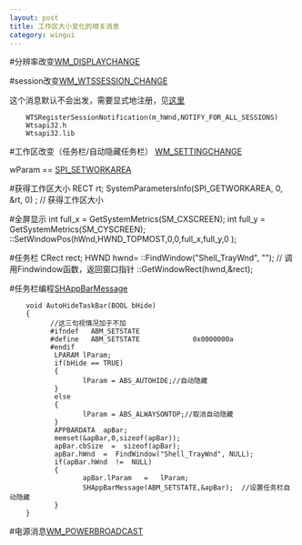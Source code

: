 ```yaml
---
layout: post
title: 工作区大小变化的相关消息
category: wingui
---
```


#分辨率改变[WM_DISPLAYCHANGE](http://msdn.microsoft.com/en-us/library/windows/desktop/dd145210\(v=vs.85\).aspx)
 

#session改变[WM_WTSSESSION_CHANGE](http://msdn.microsoft.com/en-us/library/windows/desktop/aa383828\(v=vs.85\).aspx)

这个消息默认不会出发，需要显式地注册，见[这里](http://msdn.microsoft.com/en-us/library/windows/desktop/aa383841\(v=vs.85\).aspx)

        WTSRegisterSessionNotification(m_hWnd,NOTIFY_FOR_ALL_SESSIONS)
        Wtsapi32.h
        Wtsapi32.lib

#工作区改变（任务栏/自动隐藏任务栏）
[WM_SETTINGCHANGE](http://msdn.microsoft.com/en-us/library/windows/desktop/ms725497\(v=vs.85\).aspx)

wParam == [SPI_SETWORKAREA](http://msdn.microsoft.com/en-us/library/windows/desktop/ms724947\(v=vs.85\).aspx)

#获得工作区大小
        RECT rt;
        SystemParametersInfo(SPI_GETWORKAREA,   0,   &rt,   0) ;   // 获得工作区大小

#全屏显示
        int full_x = GetSystemMetrics(SM_CXSCREEN);
        int full_y = GetSystemMetrics(SM_CYSCREEN);
        ::SetWindowPos(hWnd,HWND_TOPMOST,0,0,full_x,full_y,0 );

#任务栏
        CRect   rect; 
        HWND hwnd=  ::FindWindow("Shell_TrayWnd", "");     // 调用Findwindow函数，返回窗口指针
        ::GetWindowRect(hwnd,&rect);

#任务栏编程[SHAppBarMessage](http://msdn.microsoft.com/en-us/library/windows/desktop/bb762108\(v=vs.85\).aspx)

        void AutoHideTaskBar(BOOL bHide)
        {
              //这三句视情况加于不加
              #ifndef   ABM_SETSTATE  
              #define   ABM_SETSTATE             0x0000000a  
              #endif
               LPARAM lParam;
               if(bHide == TRUE)
               {
                      lParam = ABS_AUTOHIDE;//自动隐藏
               }
               else
               {
                      lParam = ABS_ALWAYSONTOP;//取消自动隐藏
               }
               APPBARDATA  apBar;  
               memset(&apBar,0,sizeof(apBar));  
               apBar.cbSize  =  sizeof(apBar);  
               apBar.hWnd  =  FindWindow("Shell_TrayWnd", NULL);
               if(apBar.hWnd  !=  NULL)  
               {  
                      apBar.lParam   =   lParam;  
                      SHAppBarMessage(ABM_SETSTATE,&apBar);  //设置任务栏自动隐藏
               }
        }

#电源消息[WM_POWERBROADCAST](http://msdn.microsoft.com/en-us/library/windows/desktop/aa373247\(v=vs.85\).aspx)
